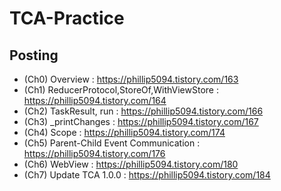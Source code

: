 # TCA-Practice

## Posting

* (Ch0) Overview : https://phillip5094.tistory.com/163
* (Ch1) ReducerProtocol,StoreOf,WithViewStore : https://phillip5094.tistory.com/164
* (Ch2) TaskResult, run : https://phillip5094.tistory.com/166
* (Ch3) _printChanges : https://phillip5094.tistory.com/167
* (Ch4) Scope : https://phillip5094.tistory.com/174
* (Ch5) Parent-Child Event Communication : https://phillip5094.tistory.com/176
* (Ch6) WebView : https://phillip5094.tistory.com/180
* (Ch7) Update TCA 1.0.0 : https://phillip5094.tistory.com/184